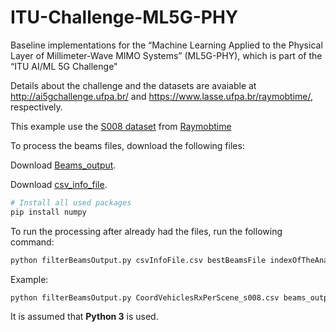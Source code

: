 # ITU-Challenge-ML5G-PHY
Baseline implementations for the  “Machine Learning Applied to the Physical Layer of Millimeter-Wave MIMO Systems” (ML5G-PHY), which is part of the “ITU AI/ML 5G Challenge"

Details about the challenge and the datasets are avaiable at http://ai5gchallenge.ufpa.br/ and https://www.lasse.ufpa.br/raymobtime/, respectively.

This example use the [S008 dataset](https://nextcloud.lasseufpa.org/s/FQgjXx7r52c7Ww9) from [Raymobtime](https://www.lasse.ufpa.br/raymobtime/)

To process the beams files, download the following files:

Download [Beams_output](https://nextcloud.lasseufpa.org/s/tPb4WmmJgS6gJaR).

Download [csv_info_file](https://nextcloud.lasseufpa.org/s/afpG6qgmRPaJBfw).

```bash
# Install all used packages
pip install numpy
``` 

To run the processing after already had the files, run the following command:

```bash
python filterBeamsOutput.py csvInfoFile.csv bestBeamsFile indexOfTheAnalyzedUser
```

Example:
```bash
python filterBeamsOutput.py CoordVehiclesRxPerScene_s008.csv beams_output_data_s008.npz 3
```

It is assumed that **Python 3** is used.
